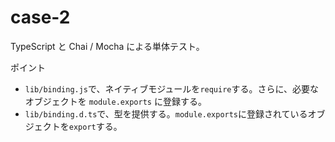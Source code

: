 # case-2

TypeScript と Chai / Mocha による単体テスト。

ポイント

- `lib/binding.js`で、ネイティブモジュールを`require`する。さらに、必要なオブジェクトを `module.exports` に登録する。
- `lib/binding.d.ts`で、型を提供する。`module.exports`に登録されているオブジェクトを`export`する。
